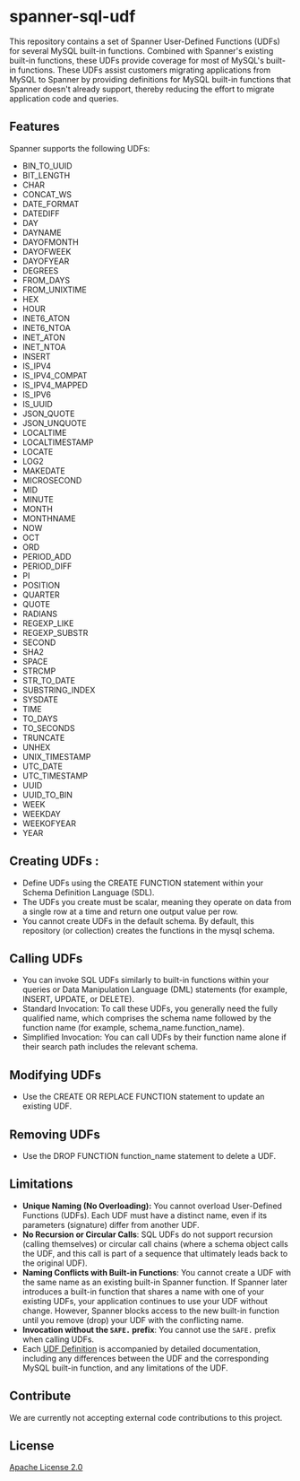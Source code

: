 # spanner-sql-udf

This repository contains a set of Spanner User-Defined Functions (UDFs) for
several MySQL built-in functions. Combined with Spanner's existing built-in
functions, these UDFs provide coverage for most of MySQL's built-in functions.
These UDFs assist customers migrating applications from MySQL to Spanner by
providing definitions for MySQL built-in functions that Spanner doesn't already
support, thereby reducing the effort to migrate application code and queries.

## Features

Spanner supports the following UDFs:

- BIN_TO_UUID
- BIT_LENGTH
- CHAR
- CONCAT_WS
- DATE_FORMAT
- DATEDIFF
- DAY
- DAYNAME
- DAYOFMONTH
- DAYOFWEEK
- DAYOFYEAR
- DEGREES
- FROM_DAYS
- FROM_UNIXTIME
- HEX
- HOUR
- INET6_ATON
- INET6_NTOA
- INET_ATON
- INET_NTOA
- INSERT
- IS_IPV4
- IS_IPV4_COMPAT
- IS_IPV4_MAPPED
- IS_IPV6
- IS_UUID
- JSON_QUOTE
- JSON_UNQUOTE
- LOCALTIME
- LOCALTIMESTAMP
- LOCATE
- LOG2
- MAKEDATE
- MICROSECOND
- MID
- MINUTE
- MONTH
- MONTHNAME
- NOW
- OCT
- ORD
- PERIOD_ADD
- PERIOD_DIFF
- PI
- POSITION
- QUARTER
- QUOTE
- RADIANS
- REGEXP_LIKE
- REGEXP_SUBSTR
- SECOND
- SHA2
- SPACE
- STRCMP
- STR_TO_DATE
- SUBSTRING_INDEX
- SYSDATE
- TIME
- TO_DAYS
- TO_SECONDS
- TRUNCATE
- UNHEX
- UNIX_TIMESTAMP
- UTC_DATE
- UTC_TIMESTAMP
- UUID
- UUID_TO_BIN
- WEEK
- WEEKDAY
- WEEKOFYEAR
- YEAR

## Creating UDFs :

- Define UDFs using the CREATE FUNCTION statement within your Schema
  Definition Language (SDL).
- The UDFs you create must be scalar, meaning they operate on data from a single
  row at a time and return one output value per row.
- You cannot create UDFs in the default schema. By default, this repository (or collection) creates the functions in the mysql schema.

## Calling UDFs

- You can invoke SQL UDFs similarly to built-in functions within your queries or
  Data Manipulation Language (DML) statements (for example, INSERT, UPDATE, or
  DELETE).
- Standard Invocation: To call these UDFs, you generally need the fully qualified name, which comprises the schema name followed by the function name (for example, schema_name.function_name).
- Simplified Invocation: You can call UDFs by their function name alone if their search path includes the relevant schema.

## Modifying UDFs

- Use the CREATE OR REPLACE FUNCTION statement to update an existing
  UDF.

## Removing UDFs

- Use the DROP FUNCTION function_name statement to delete a UDF.

## Limitations

- **Unique Naming (No Overloading):** You cannot overload User-Defined
  Functions (UDFs). Each UDF must have a distinct name, even if its
  parameters (signature) differ from another UDF.
- **No Recursion or Circular Calls**: SQL UDFs do not support recursion
  (calling themselves) or circular call chains (where a schema object calls
  the UDF, and this call is part of a sequence that ultimately leads back to
  the original UDF).
- **Naming Conflicts with Built-in Functions**: You cannot create a UDF with
  the same name as an existing built-in Spanner function. If Spanner later
  introduces a built-in function that shares a name with one of your existing
  UDFs, your application continues to use your UDF without change. However,
  Spanner blocks access to the new built-in function until you remove (drop)
  your UDF with the conflicting name.
- **Invocation without the `SAFE.` prefix**: You cannot use the `SAFE.`
  prefix when calling UDFs.
- Each [UDF Definition](https://github.com/googleapis/spanner-sql-udf/blob/main/mysql/mysql_udfs.sql) is accompanied by detailed
  documentation, including any differences between the UDF and the corresponding
  MySQL built-in function, and any limitations of the UDF.

## Contribute

We are currently not accepting external code contributions to this project.

## License

[Apache License 2.0](LICENSE)